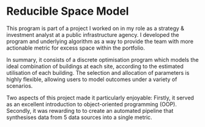 # Reducible Space Model

This program is part of a project I worked on in my role as a strategy & investment analyst at a public infrastructure agency. I developed the program and underlying algorithm as a way to provide the team with more actionable metric for excess space within the portfolio.

In summary, it consists of a discrete optimisation program which models the ideal combination of buildings at each site, according to the estimated utilisation of each building. The selection and allocation of parameters is highly flexible, allowing users to model outcomes under a variety of scenarios.

Two aspects of this project made it particularly enjoyable: Firstly, it served as an excellent introduction to object-oriented programming (OOP). Secondly, it was rewarding to to create an automated pipeline that synthesises data from 5 data sources into a single metric.
